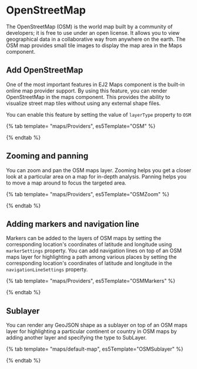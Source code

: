 # OpenStreetMap

The OpenStreetMap (OSM) is the world map built by a community of developers; it is free to use under an open license. It allows you to view geographical data in a collaborative way from anywhere on the earth. The OSM map provides small tile images to display the map area in the Maps component.

## Add OpenStreetMap

One of the most important features in EJ2 Maps component is the built-in online map provider support. By using this feature, you can render OpenStreetMap in the maps component. This provides the ability to visualize street map tiles without using any external shape files.

You can enable this feature by setting the value of `layerType` property to `OSM`

{% tab template= "maps/Providers", es5Template="OSM" %}

{% endtab %}

## Zooming and panning

You can zoom and pan the OSM maps layer. Zooming helps you get a closer look at a particular area on a map for in-depth analysis. Panning helps you to move a map around to focus the targeted area.

{% tab template= "maps/Providers", es5Template="OSMZoom" %}

{% endtab %}

## Adding markers and navigation line

Markers can be added to the layers of OSM maps by setting the corresponding location's coordinates of latitude and longitude using `markerSettings` property. You can add navigation lines on top of an OSM maps layer for highlighting a path among various places by setting the corresponding location's coordinates of latitude and longitude in the `navigationLineSettings` property.

{% tab template= "maps/Providers", es5Template="OSMMarkers" %}

{% endtab %}

## Sublayer

You can render any GeoJSON shape as a sublayer on top of an OSM maps layer for highlighting a particular continent or country in OSM maps by adding another layer and specifying the type to SubLayer.

{% tab template= "maps/default-map", es5Template="OSMSublayer" %}

{% endtab %}